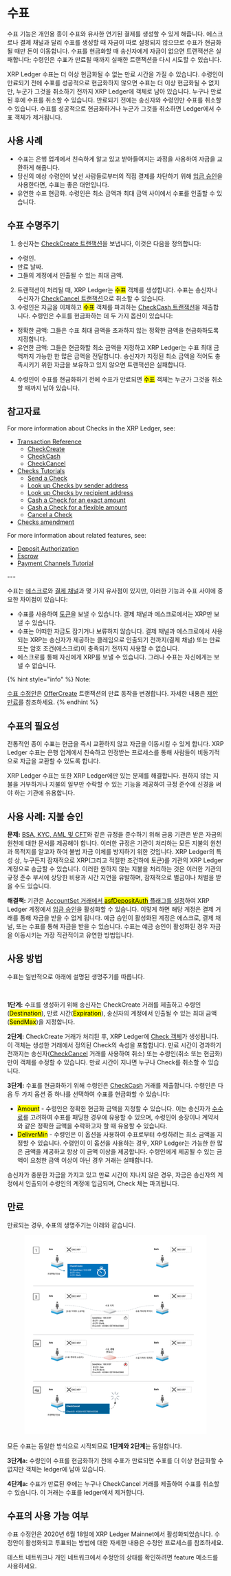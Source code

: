 # 수표

수표 기능은 개인용 종이 수표와 유사한 연기된 결제를 생성할 수 있게 해줍니다. 에스크로나 결제 채널과 달리 수표를 생성할 때 자금이 따로 설정되지 않으므로 수표가 현금화될 때만 돈이 이동합니다. 수표를 현금화할 때 송신자에게 자금이 없으면 트랜잭션은 실패합니다; 수령인은 수표가 만료될 때까지 실패한 트랜잭션을 다시 시도할 수 있습니다.

XRP Ledger 수표는 더 이상 현금화될 수 없는 만료 시간을 가질 수 있습니다. 수령인이 만료되기 전에 수표를 성공적으로 현금화하지 않으면 수표는 더 이상 현금화될 수 없지만, 누군가 그것을 취소하기 전까지 XRP Ledger에 객체로 남아 있습니다. 누구나 만료된 후에 수표를 취소할 수 있습니다. 만료되기 전에는 송신자와 수령인만 수표를 취소할 수 있습니다. 수표를 성공적으로 현금화하거나 누군가 그것을 취소하면 Ledger에서 수표 객체가 제거됩니다.

## 사용 사례

* 수표는 은행 업계에서 친숙하게 알고 있고 받아들여지는 과정을 사용하여 자금을 교환하게 해줍니다.
* 당신의 예상 수령인이 낯선 사람들로부터의 직접 결제를 차단하기 위해 [입금 승인](../undefined-2/deposit-authorization.md)을 사용한다면, 수표는 좋은 대안입니다.
* 유연한 수표 현금화. 수령인은 최소 금액과 최대 금액 사이에서 수표를 인출할 수 있습니다.

## 수표 수명주기

1. 송신자는 [CheckCreate 트랜잭션](../../references/xrp-ledger/undefined/undefined-1/checkcreate.md)을 보냅니다, 이것은 다음을 정의합니다:

* 수령인.
* 만료 날짜.
* 그들의 계정에서 인출될 수 있는 최대 금액.&#x20;

2. 트랜잭션이 처리될 때, XRP Ledger는 <mark style="background-color:yellow;">수표</mark> 객체를 생성합니다. 수표는 송신자나 수신자가 [CheckCancel 트랜잭션](../../references/xrp-ledger/undefined/undefined-1/checkcancel.md)으로 취소할 수 있습니다.
3. 수령인은 자금을 이체하고 <mark style="background-color:yellow;">수표</mark> 객체를 파괴하는 [CheckCash 트랜잭션](../../references/xrp-ledger/undefined/undefined-1/checkcash.md)을 제출합니다. 수령인은 수표를 현금화하는 데 두 가지 옵션이 있습니다:

* 정확한 금액: 그들은 수표 최대 금액을 초과하지 않는 정확한 금액을 현금화하도록 지정합니다.
* 유연한 금액: 그들은 현금화할 최소 금액을 지정하고 XRP Ledger는 수표 최대 금액까지 가능한 한 많은 금액을 전달합니다. 송신자가 지정된 최소 금액을 적어도 충족시키기 위한 자금을 보유하고 있지 않으면 트랜잭션은 실패합니다.&#x20;

4. 수령인이 수표를 현금화하기 전에 수표가 만료되면 <mark style="background-color:yellow;">수표</mark> 객체는 누군가 그것을 취소할 때까지 남아 있습니다.

## 참고자료

For more information about Checks in the XRP Ledger, see:

* [Transaction Reference](https://xrpl.org/transaction-types.html)
  * [CheckCreate](https://xrpl.org/checkcreate.html)
  * [CheckCash](https://xrpl.org/checkcash.html)
  * [CheckCancel](https://xrpl.org/checkcancel.html)
* [Checks Tutorials](https://xrpl.org/use-checks.html)
  * [Send a Check](https://xrpl.org/send-a-check.html)
  * [Look up Checks by sender address](https://xrpl.org/look-up-checks-by-sender.html)
  * [Look up Checks by recipient address](https://xrpl.org/look-up-checks-by-recipient.html)
  * [Cash a Check for an exact amount](https://xrpl.org/cash-a-check-for-an-exact-amount.html)
  * [Cash a Check for a flexible amount](https://xrpl.org/cash-a-check-for-a-flexible-amount.html)
  * [Cancel a Check](https://xrpl.org/cancel-a-check.html)
* [Checks amendment](https://xrpl.org/known-amendments.html#checks)

For more information about related features, see:

* [Deposit Authorization](https://xrpl.org/depositauth.html)
* [Escrow](https://xrpl.org/escrow.html)
* [Payment Channels Tutorial](https://xrpl.org/use-payment-channels.html)



\---

수표는 [에스크로](undefined-2.md)와 [결제 채널](undefined-4.md)과 몇 가지 유사점이 있지만, 이러한 기능과 수표 사이에 중요한 차이점이 있습니다:

* 수표를 사용하여 [토큰](../tokens/)을 보낼 수 있습니다. 결제 채널과 에스크로에서는 XRP만 보낼 수 있습니다.
* 수표는 어떠한 자금도 잠기거나 보류하지 않습니다. 결제 채널과 에스크로에서 사용되는 XRP는 송신자가 제공하는 클레임으로 인출되기 전까지(결제 채널) 또는 만료 또는 암호 조건(에스크로)이 충족되기 전까지 사용할 수 없습니다.
* 에스크로를 통해 자신에게 XRP를 보낼 수 있습니다. 그러나 수표는 자신에게는 보낼 수 없습니다.

{% hint style="info" %}
Note:&#x20;

[수표 수정안](../xrp-ledger/amendments/undefined.md)은 [OfferCreate](../../references/xrp-ledger/undefined/undefined-1/offercreate.md) 트랜잭션의 만료 동작을 변경합니다. 자세한 내용은 [제안 만료](../tokens/decentralized-exchange/offers.md#undefined-6)를 참조하세요.
{% endhint %}

## 수표의 필요성

전통적인 종이 수표는 현금을 즉시 교환하지 않고 자금을 이동시킬 수 있게 합니다. XRP Ledger 수표는 은행 업계에서 친숙하고 인정받는 프로세스를 통해 사람들이 비동기적으로 자금을 교환할 수 있도록 합니다.

XRP Ledger 수표는 또한 XRP Ledger에만 있는 문제를 해결합니다. 원하지 않는 지불을 거부하거나 지불의 일부만 수락할 수 있는 기능을 제공하여 규정 준수에 신경을 써야 하는 기관에 유용합니다.

## 사용 사례: 지불 승인

**문제:** [BSA, KYC, AML 및 CFT](../../tutorials/xrp-ledger/undefined.md)와 같은 규정을 준수하기 위해 금융 기관은 받은 자금의 원천에 대한 문서를 제공해야 합니다. 이러한 규정은 기관이 처리하는 모든 지불의 원천과 목적지를 알고자 하여 불법 자금 이체를 방지하기 위한 것입니다. XRP Ledger의 특성 상, 누구든지 잠재적으로 XRP(그리고 적절한 조건하에 토큰)를 기관의 XRP Ledger 계정으로 송금할 수 있습니다. 이러한 원하지 않는 지불을 처리하는 것은 이러한 기관의 규정 준수 부서에 상당한 비용과 시간 지연을 유발하며, 잠재적으로 벌금이나 처벌을 받을 수도 있습니다.

**해결책:** 기관은 [AccountSet 거래에서 <mark style="background-color:yellow;">asfDepositAuth</mark> 플래그를 설정](../../references/xrp-ledger/undefined/undefined-1/accountset.md)하여 XRP Ledger 계정에서 [입금 승인](../undefined-2/deposit-authorization.md)을 활성화할 수 있습니다. 이렇게 하면 해당 계정은 결제 거래를 통해 자금을 받을 수 없게 됩니다. 예금 승인이 활성화된 계정은 에스크로, 결제 채널, 또는 수표를 통해 자금을 받을 수 있습니다. 수표는 예금 승인이 활성화된 경우 자금을 이동시키는 가장 직관적이고 유연한 방법입니다.

## 사용 방법

수표는 일반적으로 아래에 설명된 생명주기를 따릅니다.

<figure><img src="https://xrpl.org/img/checks-happy-path.png" alt=""><figcaption></figcaption></figure>

**1단계:** 수표를 생성하기 위해 송신자는 CheckCreate 거래를 제출하고 수령인(<mark style="background-color:yellow;">Destination</mark>), 만료 시간(<mark style="background-color:yellow;">Expiration</mark>), 송신자의 계정에서 인출될 수 있는 최대 금액(<mark style="background-color:yellow;">SendMax</mark>)을 지정합니다.

**2단계:** CheckCreate 거래가 처리된 후, XRP Ledger에 [Check 객체](../../references/xrp-ledger/ledger-ledger-data-formats/ledger/check.md)가 생성됩니다. 이 객체는 생성한 거래에서 정의된 Check의 속성을 포함합니다. 만료 시간이 경과하기 전까지는 송신자([CheckCancel](../../references/xrp-ledger/undefined/undefined-1/checkcancel.md) 거래를 사용하여 취소) 또는 수령인(취소 또는 현금화)만이 객체를 수정할 수 있습니다. 만료 시간이 지나면 누구나 Check를 취소할 수 있습니다.

**3단계:** 수표를 현금화하기 위해 수령인은 [CheckCash](../../references/xrp-ledger/undefined/undefined-1/checkcash.md) 거래를 제출합니다. 수령인은 다음 두 가지 옵션 중 하나를 선택하여 수표를 현금화할 수 있습니다:

* <mark style="background-color:yellow;">Amount</mark> - 수령인은 정확한 현금화 금액을 지정할 수 있습니다. 이는 송신자가 [수수료](../transactions/fees.md)를 고려하여 수표를 패딩한 경우에 유용할 수 있으며, 수령인이 송장이나 계약서와 같은 정확한 금액을 수락하고자 할 때 유용할 수 있습니다.
* <mark style="background-color:yellow;">DeliverMin</mark> - 수령인은 이 옵션을 사용하여 수표로부터 수령하려는 최소 금액을 지정할 수 있습니다. 수령인이 이 옵션을 사용하는 경우, XRP Ledger는 가능한 한 많은 금액을 제공하고 항상 이 금액 이상을 제공합니다. 수령인에게 제공될 수 있는 금액이 요청한 금액 이상이 아닌 경우 거래는 실패합니다.

송신자가 충분한 자금을 가지고 있고 만료 시간이 지나지 않은 경우, 자금은 송신자의 계정에서 인출되어 수령인의 계정에 입금되며, Check 체는 파괴됩니다.

## 만료

만료되는 경우, 수표의 생명주기는 아래와 같습니다.

<figure><img src="../../.gitbook/assets/Checks_1.png" alt=""><figcaption></figcaption></figure>

모든 수표는 동일한 방식으로 시작되므로 **1단계와 2단계**는 동일합니다.

**3단계a:** 수령인이 수표를 현금화하기 전에 수표가 만료되면 수표를 더 이상 현금화할 수 없지만 객체는 ledger에 남아 있습니다.

**4단계a:** 수표가 만료된 후에는 누구나 CheckCancel 거래를 제출하여 수표를 취소할 수 있습니다. 이 거래는 수표를 ledger에서 제거합니다.

## 수표의 사용 가능 여부

수표 수정안은 2020년 6월 18일에 XRP Ledger Mainnet에서 활성화되었습니다. 수정안이 활성화되고 투표되는 방법에 대한 자세한 내용은 수정안 프로세스를 참조하세요.

테스트 네트워크나 개인 네트워크에서 수정안의 상태를 확인하려면 feature 메소드를 사용하세요.

&#x20;
